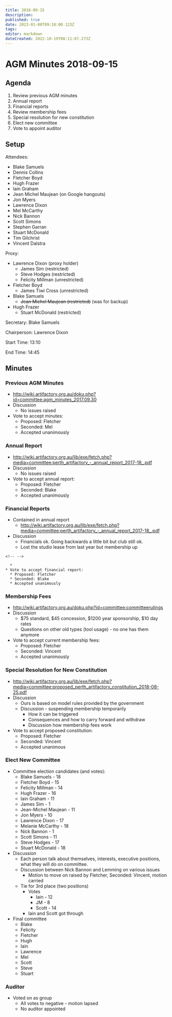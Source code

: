 ```yaml
---
title: 2018-09-15
description: 
published: true
date: 2023-01-08T09:18:00.123Z
tags: 
editor: markdown
dateCreated: 2022-10-19T08:11:07.273Z
---
```


# AGM Minutes 2018-09-15

## Agenda

1.  Review previous AGM minutes
2.  Annual report
3.  Financial reports
4.  Review membership fees
5.  Special resolution for new constitution
6.  Elect new committee
7.  Vote to appoint auditor

## Setup

Attendees:

-   Blake Samuels
-   Dennis Collins
-   Fletcher Boyd
-   Hugh Frazer
-   Iain Graham
-   Jean Michel Maujean (on Google hangouts)
-   Jon Myers
-   Lawrence Dixon
-   Mel McCarthy
-   Nick Bannon
-   Scott Simons
-   Stephen Garran
-   Stuart McDonald
-   Tim Gilchrist
-   Vincent Dalstra

Proxy:

-   Lawrence Dixon (proxy holder)
    -   James Sim (restricted)
    -   Steve Hodges (restricted)
    -   Felicity Millman (unrestricted)
-   Fletcher Boyd
    -   James Tiwi Cross (unrestricted)
-   Blake Samuels
    -   <s>Jean Michel Maujean (restricted)</s> (was for backup)
-   Hugh Frazer
    -   Stuart McDonald (restricted)

Secretary: Blake Samuels

Chairperson: Lawrence Dixon

Start Time: 13:10

End Time: 14:45

## Minutes

### Previous AGM Minutes

-   <http://wiki.artifactory.org.au/doku.php?id=committee:agm_minutes_2017.09.30>
-   Discussion
    -   No issues raised
-   Vote to accept minutes:
    -   Proposed: Fletcher
    -   Seconded: Mel
    -   Accepted unanimously

### Annual Report

-   <http://wiki.artifactory.org.au/lib/exe/fetch.php?media=committee:perth_artifactory_-_annual_report_2017-18_.pdf>
-   Discussion
    -   No issues raised
-   Vote to accept annual report:
    -   Proposed: Fletcher
    -   Seconded: Blake
    -   Accepted unanimously

### Financial Reports

-   Contained in annual report
    -   <http://wiki.artifactory.org.au/lib/exe/fetch.php?media=committee:perth_artifactory_-_annual_report_2017-18_.pdf>
-   Discussion
    -   Financials ok. Going backwards a little bit but club still ok.
    -   Lost the studio lease from last year but membership up

```{=html}
<!-- -->
```
      * 
    * Vote to accept financial report:
      * Proposed: Fletcher
      * Seconded: Blake
      * Accepted unanimously 

### Membership Fees

-   <http://wiki.artifactory.org.au/doku.php?id=committee:committeerulings>
-   Discussion
    -   \$75 standard, \$45 concession, \$1200 year sponsorship, \$10 day rates
    -   Questions on other old types (tool usage) - no one has them anymore
-   Vote to accept current membership fees:
    -   Proposed: Fletcher
    -   Seconded: Vincent
    -   Accepted unanimously

### Special Resolution for New Constitution

-   <http://wiki.artifactory.org.au/lib/exe/fetch.php?media=committee:proposed_perth_artifactory_constitution_2018-08-25.pdf>
-   Discussion
    -   Ours is based on model rules provided by the government
    -   Discussion - suspending membership temporarily
        -   How it can be triggered
        -   Consequences and how to carry forward and withdraw
        -   Discussion how membership fees work
-   Vote to accept proposed constitution:
    -   Proposed: Fletcher
    -   Seconded: Vincent
    -   Accepted unanimous

### Elect New Committee

-   Committee election candidates (and votes):
    -   Blake Samuels - 18
    -   Fletcher Boyd - 15
    -   Felicity Millman - 14
    -   Hugh Frazer - 16
    -   Iain Graham - 11
    -   James Sim - 1
    -   Jean-Michel Maujean - 11
    -   Jon Myers - 10
    -   Lawrence Dixon - 17
    -   Melanie McCarthy - 18
    -   Nick Bannon - 1
    -   Scott Simons - 11
    -   Steve Hodges - 17
    -   Stuart McDonald - 18
-   Discussion
    -   Each person talk about themselves, interests, executive positions, what they will do on committee.
    -   Discussion between Nick Bannon and Lemming on various issues
        -   Motion to move on raised by Fletcher, Seconded: Vincent, motion carried
    -   Tie for 3rd place (two positions)
        -   Votes
            -   Iain - 12
            -   JM - 8
            -   Scott - 14
        -   Iain and Scott got through
-   Final committee
    -   Blake
    -   Felicity
    -   Fletcher
    -   Hugh
    -   Iain
    -   Lawrence
    -   Mel
    -   Scott
    -   Steve
    -   Stuart

### Auditor

-   Voted on as group
    -   All votes to negative - motion lapsed
    -   No auditor appointed

